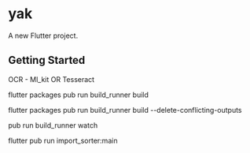 # yak

A new Flutter project.

## Getting Started

OCR - Ml_kit OR Tesseract

flutter packages pub run build_runner build

flutter packages pub run build_runner build --delete-conflicting-outputs

pub run build_runner watch

flutter pub run import_sorter:main
